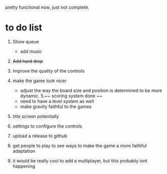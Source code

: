 pretty functional now, just not complete. 


# to do list  
1. Show queue
    - add music 
2. ~~Add hard drop~~ 
3. Improve the quality of the controls  
4. make the game look nicer 
    * adjust the way the board size and position is determined to be more dynamic. 
5.~~ scoring system done ~~
    - need to have a level system as well  
    - make gravity faithful to the games  

6. title screen potentially  
7. settings to configure the controls  
8. upload a release to github 
9. get people to play to see ways to make the game a more faithful adaptation 
10. it would be really cool to add a multiplayer, but this probably isnt happening